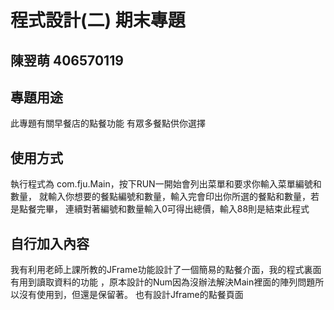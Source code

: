 # 程式設計(二) 期末專題
## 陳翌萌 406570119 

## 專題用途
此專題有關早餐店的點餐功能 有眾多餐點供你選擇

## 使用方式
執行程式為 com.fju.Main，按下RUN一開始會列出菜單和要求你輸入菜單編號和數量，
就輸入你想要的餐點編號和數量，輸入完會印出你所選的餐點和數量，若是點餐完畢，
連續對著編號和數量輸入0可得出總價，輸入88則是結束此程式

## 自行加入內容
我有利用老師上課所教的JFrame功能設計了一個簡易的點餐介面，我的程式裏面有用到讀取資料的功能
，原本設計的Num因為沒辦法解決Main裡面的陣列問題所以沒有使用到，但還是保留著。
也有設計Jframe的點餐頁面